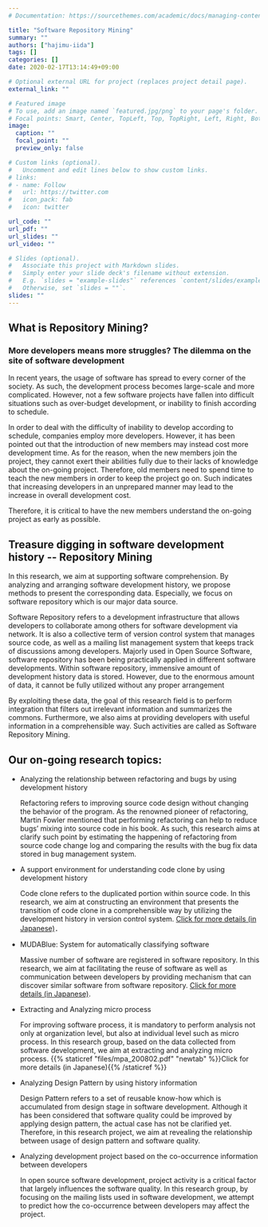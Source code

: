 ```yaml
---
# Documentation: https://sourcethemes.com/academic/docs/managing-content/

title: "Software Repository Mining"
summary: ""
authors: ["hajimu-iida"]
tags: []
categories: []
date: 2020-02-17T13:14:49+09:00

# Optional external URL for project (replaces project detail page).
external_link: ""

# Featured image
# To use, add an image named `featured.jpg/png` to your page's folder.
# Focal points: Smart, Center, TopLeft, Top, TopRight, Left, Right, BottomLeft, Bottom, BottomRight.
image:
  caption: ""
  focal_point: ""
  preview_only: false

# Custom links (optional).
#   Uncomment and edit lines below to show custom links.
# links:
# - name: Follow
#   url: https://twitter.com
#   icon_pack: fab
#   icon: twitter

url_code: ""
url_pdf: ""
url_slides: ""
url_video: ""

# Slides (optional).
#   Associate this project with Markdown slides.
#   Simply enter your slide deck's filename without extension.
#   E.g. `slides = "example-slides"` references `content/slides/example-slides.md`.
#   Otherwise, set `slides = ""`.
slides: ""
---
```


## What is Repository Mining?

### More developers means more struggles? The dilemma on the site of software development

In recent years, the usage of software has spread to every corner of the
society. As such, the development process becomes large-scale and more
complicated. However, not a few software projects have fallen into difficult
situations such as over-budget development, or inability to finish according
to schedule.

In order to deal with the difficulty of inability to develop according to
schedule, companies employ more developers. However, it has been pointed out
that the introduction of new members may instead cost more development time.
As for the reason, when the new members join the project, they cannot exert
their abilities fully due to their lacks of knowledge about the on-going
project. Therefore, old members need to spend time to teach the new members in
order to keep the project go on. Such indicates that increasing developers in
an unprepared manner may lead to the increase in overall development cost.

Therefore, it is critical to have the new members understand the on-going
project as early as possible.

## Treasure digging in software development history -- Repository Mining

In this research, we aim at supporting software comprehension. By analyzing
and arranging software development history, we propose methods to present the
corresponding data. Especially, we focus on software repository which is our
major data source.

Software Repository refers to a development infrastructure that allows
developers to collaborate among others for software development via network.
It is also a collective term of version control system that manages source
code, as well as a mailing list management system that keeps track of
discussions among developers. Majorly used in Open Source Software, software
repository has been being practically applied in different software
developments. Within software repository, immensive amount of development
history data is stored. However, due to the enormous amount of data, it cannot
be fully utilized without any proper arrangement

By exploiting these data, the goal of this research field is to perform
integration that filters out irrelevant information and summarizes the
commons. Furthermore, we also aims at providing developers with useful
information in a comprehensible way. Such activities are called as Software
Repository Mining.

## Our on-going research topics:

- Analyzing the relationship between refactoring and bugs by using development history

  Refactoring refers to improving source code design without changing the
  behavior of the program. As the renowned pioneer of refactoring, Martin
  Fowler mentioned that performing refactoring can help to reduce bugs’ mixing
  into source code in his book. As such, this research aims at clarify such
  point by estimating the happening of refactoring from source code change log
  and comparing the results with the bug fix data stored in bug management
  system.
- A support environment for understanding code clone by using development history

  Code clone refers to the duplicated portion within source code. In this
  research, we aim at constructing an environment that presents the transition
  of code clone in a comprehensible way by utilizing the development
  history in version control system. [Click for more details (in
  Japanese)](/project/code-clone-history)．
- MUDABlue: System for automatically classifying software

  Massive number of software are registered in software repository. In this
  research, we aim at facilitating the reuse of software as well as
  communication between developers by providing mechanism that can discover
  similar software from software repository. [Click for more details (in
  Japanese)](/project/muda-blue).
- Extracting and Analyzing micro process

  For improving software process, it is mandatory to perform analysis not only
  at organization level, but also at individual level such as micro process.
  In this research group, based on the data collected from software
  development, we aim at extracting and analyzing micro process. {{% staticref
  "files/mpa_200802.pdf" "newtab" %}}Click for more details (in Japanese){{%
  /staticref %}}
- Analyzing Design Pattern by using history information

  Design Pattern refers to a set of reusable know-how which is accumulated
  from design stage in software development. Although it has been considered
  that software quality could be improved by applying design pattern, the
  actual case has not be clarified yet. Therefore, in this research project,
  we aim at revealing the relationship between usage of design pattern and
  software quality.
- Analyzing development project based on the co-occurrence information between developers

  In open source software development, project activity is a critical factor
  that largely influences the software quality. In this research group, by
  focusing on the mailing lists used in software development, we attempt to
  predict how the co-occurrence between developers may affect the project.
